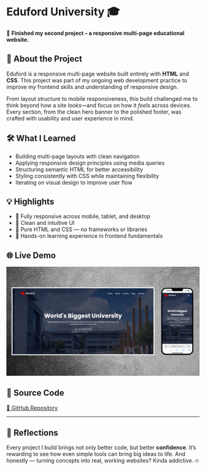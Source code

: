 # Eduford University 🎓

🎯 **Finished my second project – a responsive multi-page educational website.**

## 🚀 About the Project

Eduford is a responsive multi-page website built entirely with **HTML** and **CSS**. This project was part of my ongoing web development practice to improve my frontend skills and understanding of responsive design.

From layout structure to mobile responsiveness, this build challenged me to think beyond how a site *looks*—and focus on how it *feels* across devices. Every section, from the clean hero banner to the polished footer, was crafted with usability and user experience in mind.

## 🛠 What I Learned

- Building multi-page layouts with clean navigation
- Applying responsive design principles using media queries
- Structuring semantic HTML for better accessibility
- Styling consistently with CSS while maintaining flexibility
- Iterating on visual design to improve user flow

## 💡 Highlights

- 🔹 Fully responsive across mobile, tablet, and desktop
- 🔹 Clean and intuitive UI
- 🔹 Pure HTML and CSS — no frameworks or libraries
- 🔹 Hands-on learning experience in frontend fundamentals

## 🌐 Live Demo

[![Website Preview](assets/images/eduforduniversity.png
)](https://nufail-01.github.io/Eduford-University/)

## 📂 Source Code

[🔗 GitHub Repository](https://github.com/nufail-01/Eduford-University)

---

## 🧠 Reflections

Every project I build brings not only better code, but better **confidence**. It’s rewarding to see how even simple tools can bring big ideas to life. And honestly — turning concepts into real, working websites? Kinda addictive. 🔥
